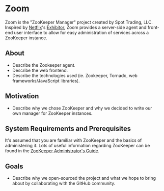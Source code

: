 Zoom
========
Zoom is the "ZooKeeper Manager" project created by Spot Trading, LLC. Inspired by [Netflix](https://github.com/Netflix)'s [Exhibitor](https://github.com/Netflix/exhibitor), Zoom provides a server-side agent and front-end user interface to allow for easy administration of services across a ZooKeeper instance.

## About

- Describe the Zookeeper agent.
- Describe the web frontend.
- Describe the technologies used (ie. Zookeeper, Tornado, web frameworks/JavaScript libraries).

## Motivation

- Describe why we chose ZooKeeper and why we decided to write our own manager for ZooKeeper instances.


## System Requirements and Prerequisites

It's assumed that you are familiar with ZooKeeper and the basics of administering it. Lots of useful information regarding ZooKeeper can be found in the [ZooKeeper Administrator's Guide](http://zookeeper.apache.org/doc/trunk/zookeeperAdmin.html#sc_administering).

## Goals

- Describe why we open-sourced the project and what we hope to bring about by collaborating with the GitHub community.
